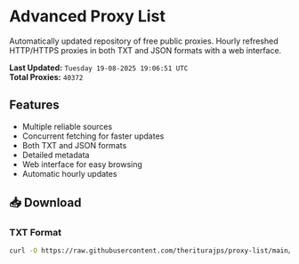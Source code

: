 # Advanced Proxy List

Automatically updated repository of free public proxies. Hourly refreshed HTTP/HTTPS proxies in both TXT and JSON formats with a web interface.

**Last Updated:** `Tuesday 19-08-2025 19:06:51 UTC`  
**Total Proxies:** `40372`

## Features
- Multiple reliable sources
- Concurrent fetching for faster updates
- Both TXT and JSON formats
- Detailed metadata
- Web interface for easy browsing
- Automatic hourly updates

## 📥 Download

### TXT Format
```bash
curl -O https://raw.githubusercontent.com/theriturajps/proxy-list/main/proxies.txt